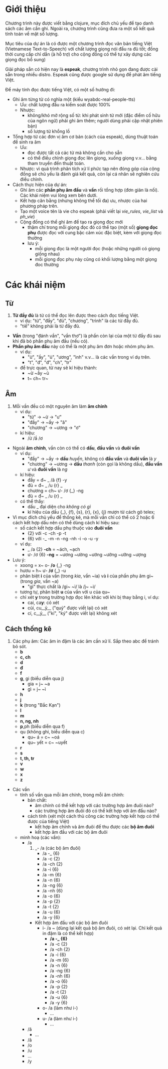 Giới thiệu
==========
Chương trình này được viết bằng clojure, mục đích chủ yếu để tạo danh sách các âm cần ghi.
Ngoài ra, chương trình cũng đưa ra một số kết quả tính toán về mặt số lượng.

Mục tiêu của dự án là có được một chương trình đọc văn bản tiếng Việt (Vietnamese Text-to-Speech) với chất lượng giọng nói đầu ra đủ tốt;
 đồng thời cung cấp chỉ dẫn (à hỗ trợ) cho cộng đồng có thể tự xây dựng các giọng đọc bổ sung)

Giải pháp sẵn có hiện nay là **espeak**, chương trình nhỏ gọn đang được cài sẵn trong nhiều distro.
Espeak cũng được google sử dụng để phát âm tiếng Việt.

Để máy tính đọc được tiếng Việt, có một số hướng đi:

* Ghi âm từng từ có nghĩa một (kiểu wyabdc-real-people-tts)
	* Ưu: chất lượng đầu ra kiểm soát được 100%
	* Nhược:
		* không/khó mở rộng số từ: khi phát sinh từ mới (đặc điểm cố hữu của ngôn ngữ) phải ghi âm thêm; người dùng phải cập nhật phiên bản)
		* số lượng từ khổng lồ
* Tổng hợp từ các đơn vị âm cơ bản (cách của espeak), dùng thuật toán để sinh ra âm
	* Ưu:
		* đọc được tất cả các từ mà không cần cho sẵn
		* có thể điều chỉnh giọng đọc lên giọng, xuống giọng v.v... bằng tham truyền đến thuật toán.
	* Nhược: vì quá trình phân tích xử lí phức tạp nên đóng góp của cộng đồng sẽ chủ yếu là đánh giá kết quả, còn lại cá nhân sẽ nghiên cứu điều chỉnh.
* Cách thực hiện của dự án:
	* Ghi âm các **phần phụ âm đầu** và **vần** rồi tổng hợp (đơn giản là nối). Các khái niệm vui lòng xem bên dưới.
	* Kết hợp cân bằng (nhưng không thể tối đa) ưu, nhược của hai phương pháp trên.
	* Tạo một voice tên là vie cho espeak (phải viết lại *vie_rules*, *vie_list* và *ph_vie*)
	* Cộng đồng có thể ghi âm để tạo ra giọng đọc mới
		* thậm chí trong mỗi giọng đọc đó có thể tạo (một số) **giọng đọc phụ** được đọc với cung bậc cảm xúc đặc biệt, kèm với giọng đọc thường
		* lưu ý:
			* mỗi giọng đọc là một người đọc (hoặc những người có giọng giống nhau)
			* mỗi giọng đọc phụ này cũng có khối lượng bằng một giọng đoc thường

Các khái niệm
=============
Từ
---

1. **Từ đầy đủ** là từ có thể đọc lên được theo cách đọc tiếng Việt.
    * ví dụ:    "từ", "đầy", "đủ", "chương", "trình" là các từ đầy đủ.
    * "tiế" không phải là từ đầy đủ.
* **Vần** (trong "đánh vần", "vần thơ") là phần còn lại của một từ đầy đủ sau khi đã bỏ phần phụ âm đầu (nếu có).
* **Phần phụ âm đầu** này có thể là một phụ âm đơn hoặc nhóm phụ âm.
    * ví dụ:
        * "ừ", "ầy", "ủ", "ương", "ình" v.v... là các vần trong ví dụ trên.
        * "t", "đ", "đ", "ch", "tr"
    * để trực quan, từ nay sẽ kí hiệu thành:
        * ~ừ ~ầy ~ủ
        * t~ ch~ tr~

Âm
---

1. Mỗi vần đều có một nguyên âm làm **âm chính**
    * ví dụ:
        * "từ" -> ~ừ -> "ư"
        * "đầy" -> ~ầy -> "â"
        * "chương" -> ~ương -> "ơ"
    * kí hiệu:
        * /ừ /ầ /ơ
* Ngoài **âm chính**, vần còn có thể có **dấu**, **đầu vần** và **đuôi vần**
    * ví dụ:
        * "đầy" -> ~ầy -> **dấu** *huyền*, không có **đầu vần** và **đuôi vần** là *y*
        * "chương" -> ~ương -> **dấu** *thanh* (còn gọi là không dấu), **đầu vần** *ư* và **đuôi vần** là *ng*
    * kí hiệu:
        * đầy = đ~ _ /â {f} -y
        * đủ = đ~ _ /u {r} _
        * chương = ch~ ư- /ơ {_} -ng
        * đủ = đ~ _ /u {r} _
    * có thể thấy:
        * dấu _ đại diện cho *không có gì*
        * kí hiệu của dấu {_}, {f}, {s}, {r}, {x}, {j} mượn từ cách gõ telex; 
* Vì mục đích chủ yếu để thống kê, mà mỗi vần chỉ có thể có 2 hoặc 6 cách kết hợp dấu nên có thể dùng cách kí hiệu sau:
    * số cách kết hợp dấu phụ thuộc vào **đuôi vần**
        * {2} với -c -ch -p -t
        * {6} với -_ -m -n -ng -nh -i -o -u -y
    * ví dụ:
        * _ /a {2} **-ch** = ~ách, ~ạch
        * ư- /ơ {6} **-ng** = ~ương ~ường ~ướng ~ưởng ~ưỡng ~ượng
* Lưu ý:
    * xoong = x~ o- **/o** {_} -ng
    * hươu = h~ ư- **/ơ** {_} -u
    * phân biệt **i** của vần (trong *kia*, vần ~ia) và **i** của phần phụ âm gi~ (trong *gia*, vần ~a)
		* "gì" thực chất là /gi~ ~ì/ là /j~ ~ì/
	* tương tự, phân biệt **u** của vần với u của qu~
    * chỉ xét **y** trong trường hợp đọc lên khác với khi bị thay bằng i, ví dụ:
		* cai, ca**y**: có xét
		* củi, cu__ỷ__ ("quỷ" được viết lại) có xét
		* cí, c__ý__ ("kí", "ký" được viết lại) không xét

Cách thống kê
-------------

1. Các phụ âm: Các âm in đậm là các âm cần xử lí. Sắp theo abc để tránh bỏ sót.
	* __b__
	* __c, ch__
	* __d__
	* __đ__
	* __f__
	* __g__, gi (biểu diễn qua j)
		* gia = j~ ~a
		* gì = j~ ~ì
	* __h__
	* __j__
	* __k__ (trong "Bắc Kạn")
	* __l__
	* __m__
	* __n, ng, nh__
	* __p__,ph (biểu diễn qua f)
	* qu (không ghi, biểu diễn qua c)
		* qu~ á = c~ ~oá
		* qu~ yết = c~ ~uyết
	* __r__
	* __s__
	* __t, th, tr__
	* __v__
	* __w__
	* __x__
	* __z__
* Các vần
	* tính số vần qua mỗi âm chính, trong mỗi âm chính:
		* bản chất:
			* âm chính có thể kết hợp với các trường hợp âm đuôi nào?
			* các trường hợp âm đuôi đó có thể kết hợp với âm đầu nào?
		* cách tính (xét một cách thủ công các trường hợp kết hợp có thể được của tiếng Việt)
			* kết hợp âm chính và âm đuôi để thu được các **bộ âm đuôi**
			* kết hợp âm đầu với các bộ âm đuôi
	* minh hoạ (các vần):
		* /a
			1. _- /a (các bộ âm đuôi)
				* /a -_ {6}
				* /a -c {2}
				* /a -ch {2}
				* /a -i {6}
				* /a -m {6}
				* /a -n {6}
				* /a -ng {6}
				* /a -nh {6}
				* /a -o {6}
				* /a -p {2}
				* /a -t {2}
				* /a -u {6}
				* /a -y {6}
			* Kết hợp âm đầu với các bộ âm đuôi
				* i- /a ~ (dùng lại kết quả bộ âm đuôi, có xét lại. Chỉ kết quả in đậm là có thể kết hợp)
					* **/a -_ {6}**
					* /a -c {2}
					* /a -ch {2}
					* /a -i {6}
					* /a -m {6}
					* /a -n {6}
					* /a -ng {6}
					* /a -nh {6}
					* /a -o {6}
					* /a -p {2}
					* /a -t {2}
					* /a -u {6}
					* /a -y {6}		
				* o- /a (làm như i-)
					* ...
				* u- /a (làm như i-)
					* ...
		* /ă
			* ...
		* /â
		* /o
		* /u
		* ...
		* /y
